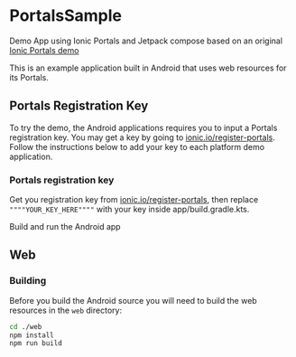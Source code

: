 # PortalsSample
Demo App using Ionic Portals and Jetpack compose based on an original [Ionic Portals demo](https://github.com/ionic-team/portals-ecommerce-demo)

This is an example application built in Android that uses web resources for its Portals.

## Portals Registration Key

To try the demo, the Android applications requires you to input a Portals registration key. You may get a key by going to [ionic.io/register-portals](https://ionic.io/register-portals). Follow the instructions below to add your key to each platform demo application.

### Portals registration key

Get you registration key from [ionic.io/register-portals](https://ionic.io/register-portals), then replace `""""YOUR_KEY_HERE""""` with your key inside app/build.gradle.kts.

Build and run the Android app

## Web
### Building

Before you build the Android source you will need to build the web resources in the `web` directory:
```bash
cd ./web
npm install
npm run build
```
